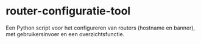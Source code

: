 # router-configuratie-tool
Een Python script voor het configureren van routers (hostname en banner), met gebruikersinvoer en een overzichtsfunctie.
